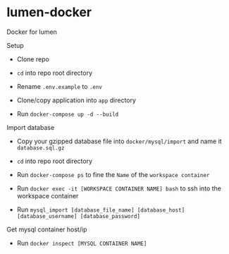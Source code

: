 # lumen-docker
Docker for lumen

Setup

- Clone repo

- `cd` into repo root directory

- Rename `.env.example` to `.env`

- Clone/copy application into `app` directory

- Run `docker-compose up -d --build`

Import database

- Copy your gzipped database file into `docker/mysql/import` and name it `database.sql.gz`

- `cd` into repo root directory

- Run `docker-compose ps` to fine the `Name` of the `workspace container`

- Run `docker exec -it [WORKSPACE CONTAINER NAME] bash` to ssh into the workspace container

- Run `mysql_import [database_file_name] [database_host] [database_username] [database_password]` 

Get mysql container host/ip

- Run `docker inspect [MYSQL CONTAINER NAME]`


